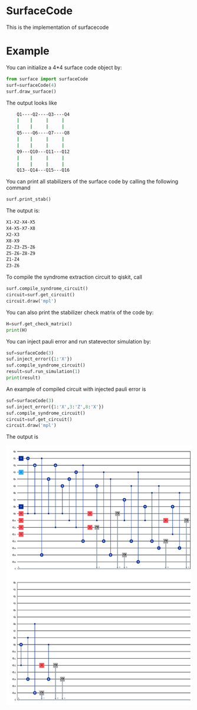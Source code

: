 # SurfaceCode

This is the implementation of surfacecode




# Example


You can initialize a 4*4 surface code object by:

```python
from surface import surfaceCode
surf=surfaceCode(4)
surf.draw_surface()
```


The output looks like

```bash
    Q1----Q2----Q3----Q4
    |    |     |     |
    |    |     |     | 
    Q5----Q6----Q7----Q8
    |    |     |     |
    |    |     |     | 
    Q9---Q10---Q11---Q12
    |    |     |     | 
    |    |     |     |
    Q13--Q14---Q15---Q16   
```


You can print all stabilizers of the surface code by calling the following command


```python
surf.print_stab()
```

The output is:

```bash
X1-X2-X4-X5
X4-X5-X7-X8
X2-X3
X8-X9
Z2-Z3-Z5-Z6
Z5-Z6-Z8-Z9
Z1-Z4
Z3-Z6
```



To compile the syndrome extraction circuit to qiskit, call


```python
surf.compile_syndrome_circuit()
circuit=surf.get_circuit()
circuit.draw('mpl')
```

You can also print the stabilizer check matrix of the code by:


```python
H=surf.get_check_matrix()
print(H)
```


You can inject pauli error and run statevector simulation by:

```python
suf=surfaceCode(3)
suf.inject_error({1:'X'})
suf.compile_syndrome_circuit()
result=suf.run_simulation(1)
print(result)
```



An example of compiled circuit with injected pauli error is


```python
suf=surfaceCode(3)
suf.inject_error({1:'X',3:'Z',8:'X'})
suf.compile_syndrome_circuit()
circuit=suf.get_circuit()
circuit.draw('mpl')
```

The output is 

![alt text](Figures/circuit.png)



